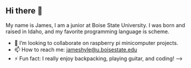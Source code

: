 ## Hi there 👋
My name is James, I am a junior at Boise State University. I was born and raised in Idaho, and my favorite programming language is scheme. 

- 👯 I’m looking to collaborate on raspberry pi minicomputer projects.
- 📫 How to reach me: jameshyle@u.boisestate.edu
- ⚡ Fun fact: I really enjoy backpacking, playing guitar, and coding!
-->
